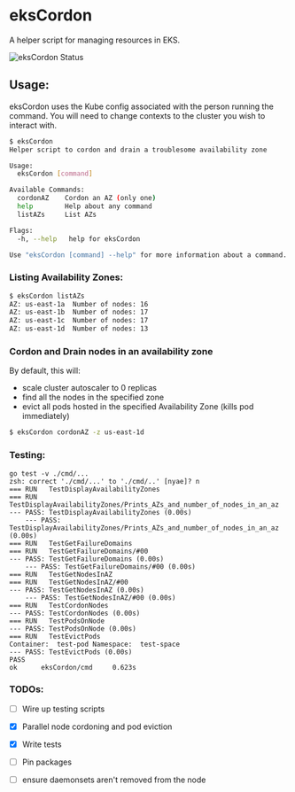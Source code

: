 # eksCordon
A helper script for managing resources in EKS.

![eksCordon Status](https://github.com/smarman85/eksCordon/workflows/eksCordon/badge.svg)


## Usage:
eksCordon uses the Kube config associated with the person running the command. You will need to change contexts to the cluster you
wish to interact with.

```bash
$ eksCordon
Helper script to cordon and drain a troublesome availability zone

Usage:
  eksCordon [command]

Available Commands:
  cordonAZ    Cordon an AZ (only one)
  help        Help about any command
  listAZs     List AZs

Flags:
  -h, --help   help for eksCordon

Use "eksCordon [command] --help" for more information about a command.
```

### Listing Availability Zones:
```bash
$ eksCordon listAZs
AZ: us-east-1a  Number of nodes: 16
AZ: us-east-1b  Number of nodes: 17
AZ: us-east-1c  Number of nodes: 17
AZ: us-east-1d  Number of nodes: 13
```

### Cordon and Drain nodes in an availability zone
By default, this will:
  * scale cluster autoscaler to 0 replicas
  * find all the nodes in the specified zone
  * evict all pods hosted in the specified Availability Zone (kills pod immediately)

```bash
$ eksCordon cordonAZ -z us-east-1d
```

### Testing:
```
go test -v ./cmd/...
zsh: correct './cmd/...' to './cmd/..' [nyae]? n
=== RUN   TestDisplayAvailabilityZones
=== RUN   TestDisplayAvailabilityZones/Prints_AZs_and_number_of_nodes_in_an_az
--- PASS: TestDisplayAvailabilityZones (0.00s)
    --- PASS: TestDisplayAvailabilityZones/Prints_AZs_and_number_of_nodes_in_an_az (0.00s)
=== RUN   TestGetFailureDomains
=== RUN   TestGetFailureDomains/#00
--- PASS: TestGetFailureDomains (0.00s)
    --- PASS: TestGetFailureDomains/#00 (0.00s)
=== RUN   TestGetNodesInAZ
=== RUN   TestGetNodesInAZ/#00
--- PASS: TestGetNodesInAZ (0.00s)
    --- PASS: TestGetNodesInAZ/#00 (0.00s)
=== RUN   TestCordonNodes
--- PASS: TestCordonNodes (0.00s)
=== RUN   TestPodsOnNode
--- PASS: TestPodsOnNode (0.00s)
=== RUN   TestEvictPods
Container:  test-pod Namespace:  test-space
--- PASS: TestEvictPods (0.00s)
PASS
ok      eksCordon/cmd     0.623s
```


### TODOs:
- [ ] Wire up testing scripts
- [x] Parallel node cordoning and pod eviction
- [x] Write tests
- [ ] Pin packages
- [ ] ensure daemonsets aren't removed from the node

